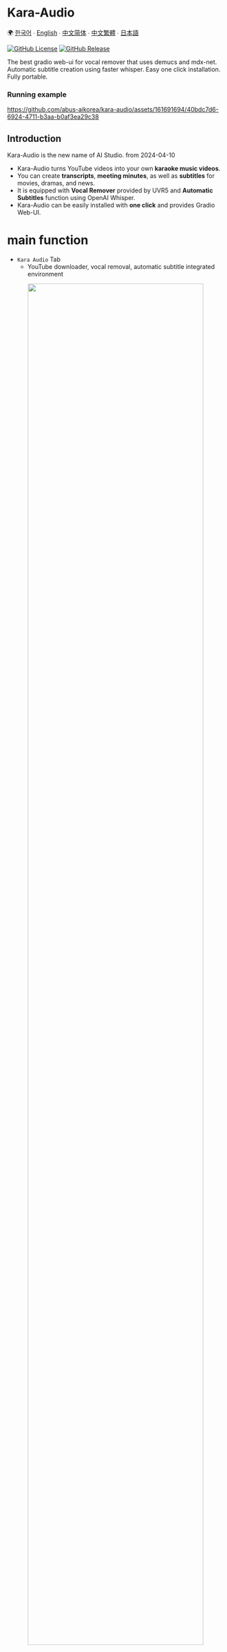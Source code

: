 # Kara-Audio

🌍 [한국어](README.kor.md) ∙ [English](README.eng.md) ∙ [中文简体](README.zh.md) ∙ [中文繁體](README.tw.md) ∙ [日本語](README.jpn.md)

[![GitHub License](https://img.shields.io/github/license/abus-aikorea/kara-audio)](LICENSE)
[![GitHub Release](https://img.shields.io/github/v/release/abus-aikorea/kara-audio)](https://github.com/abus-aikorea/kara-audio/releases)

The best gradio web-ui for vocal remover that uses demucs and mdx-net. 
Automatic subtitle creation using faster whisper. Easy one click installation. Fully portable.

### Running example

https://github.com/abus-aikorea/kara-audio/assets/161691694/40bdc7d6-6924-4711-b3aa-b0af3ea29c38



## Introduction
Kara-Audio is the new name of AI Studio. from 2024-04-10

* Kara-Audio turns YouTube videos into your own **karaoke music videos**.
* You can create **transcripts**, **meeting minutes**, as well as **subtitles** for movies, dramas, and news.
* It is equipped with **Vocal Remover** provided by UVR5 and **Automatic Subtitles** function using OpenAI Whisper.
* Kara-Audio can be easily installed with **one click** and provides Gradio Web-UI.



# main function

  * `Kara Audio` Tab
      - YouTube downloader, vocal removal, automatic subtitle integrated environment

<p align="center">
  <img style="width: 90%; height: 90%" src="images/main_page.eng.png?raw=true" alt=""/>
</p>  

  * `Demixing` Tab
    - Vocal separation, Reverb/Echo removal
    - MDX-Net, Demucs model support
    - Supports 3 audio outputs (wav, flac, mp3)

  * `Subtitle` Tab
    - Voice recognition, Automatic subtitles (srt, vtt, txt)
    - Supports over 90 languages (English, Japanese, French, German, Chinese, 한국어)



## Key-Features
* You can download YouTube videos (mp4, webm) and save them as audio files (mp3, wav, flac).
* We provide vocal remover. Uses **MDX-Net** and **Demucs**.
* Automatic subtitle creation is possible through AI voice recognition. It uses OpenAI’s high-performance voice recognition engine, **Whisper**.
* Whisper supports over 90 languages, including Japanese, Korean, English, Chinese, French, and Spanish.
* **One-click installation**. Once installed, you can use it **permanently** at no additional cost. (※ Free version has **30 minute limit** on usage time)
* Provides **Web-UI**. Google Chrome browser is recommended.


## Running Environment
* OS : Windows 10/11 (64bits) **※ Linux, Mac OS is not supported.**
* CPU: Intel Processor 2GHz or faster (or equivalent compatible)
* RAM: 16GB or greater
* HDD: At least 20GB of free space during installation
* GPU: NVIDIA graphics card supporting CUDA 12.3 is recommended. VRAM 6GB or more.
* Internet connection required (installation)


## Installing and running

### step 1. Package preparation
* A. Paid version
    + Unzip the compressed file (**kara-audio-x.zip**) included in the USB to an appropriate location on your computer.
    + Or, copy the already unzipped folder (**kara-audio-x**) to an appropriate location on your computer.

* B. Free version
  + Download and unzip the latest release ( **Source code (zip)** ) from [![GitHub Release](https://img.shields.io/github/v/release/abus-aikorea/kara-audio)](https://github.com/abus-aikorea/kara-audio/releases)
  + Or, download source code with git clone

```bash
git clone https://github.com/abus-aikorea/kara-audio.git
```

### step 2. How to install and run


0. Before installation
   - Run Windows Update to update the system to the latest status.
   - Update the NVIDIA Graphic Driver to the latest status.

1. Run `configure.bat`
     * Install ffmpeg and CUDA (if using an NVIDIA GPU) and the Windows SDK on Windows.
     * Installation requires an Internet connection and may take more than an hour depending on your computer specifications.
     * Never close the Windows-Command window during installation. (If the operation appears to have stopped, press the space bar occasionally)
     * If an error occurs during installation, we recommend running uninstall.bat and starting again from the beginning.
     * configure.bat only needs to be run once.

2. Run `start.bat`
     * Start Kara-Audio. Web-UI will run automatically.
     * When running for the first time, install Kara-Audio first.
     * Installation requires an Internet connection and may take more than an hour depending on your computer specifications.
     * Never close the Windows-Command window during installation. (If the operation appears to have stopped, press the space bar occasionally)
     * If an error occurs during installation, delete the installer_files folder and run start.bat again.

    #### When the browser does not run automatically
     * Close the Windows-Commnad window and run start.bat again or
     * Run the browser directly and enter the address displayed in the Windows-Command window (e.g. **http://127.0.0.1:7894** ) into the address bar.


### step 3. How to uninstall
* Run `uninstall.bat`
  * Remove installer_files . 
  * Remove the ffmepg, CUDA packages and Windows SDK installed on Windows (if selected)

* Kara-Audio has a **portable** installation as standard. To uninstall the program, deleting the installation folder is sufficient.


## Tips for use

1. About Demixer
   - Facebook Research's Demucs models (htdemucs, htdemucs_6s, htdemucs_ft, mdx_extra) all show good performance.
   - Demucs runs quite well even on low-end PCs (8GB of RAM).
   - In MDX-Net, UVR-MDX-NET-Voc_FT, Kim_Vocal_2, UVR_MDXNET_KARA_2, etc. show good performance.
   - MDX-Net models only operate on high-end PCs (RAM 16GB or more).
   - Try using the models one by one and find one that suits your purpose.
   - We recommend using the latest NVIDIA GPU (VRAM 6GB or higher). Out-of-memory errors may occur if VRAM is insufficient.

2. About Whisper
   - Large-V2 model is best. The rest have poor recognition rates.
   - If the audio language is 'Korean', it is best to set the Whisper language to 'Korean' as well.
   - When the audio language is 'Korean', if you set the Whisper language to 'Japanese', 'Japanese' will be output, but the accuracy will be low. (Google Translator is better.)
   - The **Denoise** option removes noise using the MDX-Net model. Voice recognition results may improve. (Use only on high-end PC)


## caution
When Windows Defender mistakenly recognizes a batch file as a Trojan, this is often called a 'False Positive'. To solve this problem, you can go through the following steps:

1. File exception handling: In Windows Defender, you can set certain files or processes to skip security scanning. To do this, follow the steps below:
   * Click the ‘Start’ button and go to ‘Settings’.
   * Click ‘Update & Security’.
   * Select ‘Windows Security’ and go to ‘Virus & threat protection’.
   * Click ‘Manage Virus & Threat Protection Settings’.
   * Select 'Add exception' in 'Virus & threat protection settings'.
   * Select 'File or Folder', find the batch file in question and add it as an exception.
2. Temporarily disable Windows Defender: This may be a temporary solution. However, you must be careful when using this method as it may expose your computer to other threats.
3. Report the problem to anti-virus software: If you are sure that the file is not a Trojan horse, you can report it to Microsoft as a False Positive. Microsoft will review this and take any necessary action.


## Contact us
* e-mail: <abus.aikorea@gmail.com>
* homepage(Korean): <https://abuskorea.imweb.me>
* Amazon(USA): <https://www.amazon.com/dp/B0CTQQDPXT>
* Amazon(Japan): <https://www.amazon.co.jp/dp/B0CTHT2JH3>
* Amazon(Singapore): <https://www.amazon.sg/dp/B0DCGKMMG3>
* Amazon(UAE): <https://www.amazon.ae/dp/B0DCGQ1FGC>
* 네이버 스마트스토어(korean): <https://smartstore.naver.com/abus/category/ALL?cp=1>



## YouTube
* Product Information: <https://youtube.com/playlist?list=PLwx5dnMDVC9Y7dAjm9r26CZUw1uU5VIeq&si=873MgzUtu4POE9jO>
* Home Karaoke (Pop): <https://youtube.com/playlist?list=PLwx5dnMDVC9bVxfGo58U-R-w3fUHqwiD6&si=aWRDfF8TxFp2oAR0>
* Home Karaoke (K-Pop): <https://youtube.com/playlist?list=PLwx5dnMDVC9Z8kB01tQKfzTysaCCxC3C8&si=1_-9p722rd_JXpzv>
* Home Karaoke (J-Pop): <https://youtube.com/playlist?list=PLwx5dnMDVC9apyxrP9LE9PiT821G7lJXk&si=0a474CP7ZIjMoGN9>
  

## Credits
* UVR5: <https://github.com/Anjok07/ultimatevocalremovergui>
* FacebookResearch Demucs: <https://github.com/facebookresearch/demucs>
* OpenAI Whisper: <https://github.com/openai/whisper>
* Faster-Whisper: <https://github.com/SYSTRAN/faster-whisper>
* yt-dlp: <https://github.com/yt-dlp/yt-dlp>
* gradio: <https://github.com/gradio-app/gradio>


## Copyright
<img src="images/ABUS-logo.jpg" width="100" height="100"> by [ABUS](https://slashpage.com/abus)
